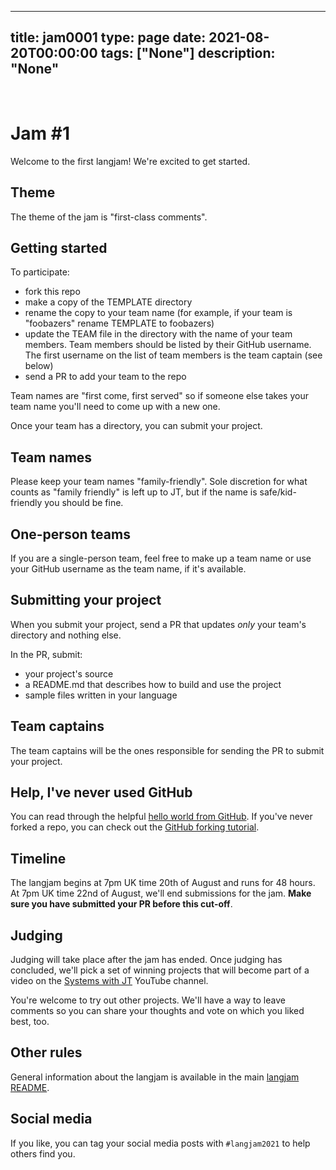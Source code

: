 
---
title: jam0001
type: page
date: 2021-08-20T00:00:00
tags: ["None"]
description: "None"
---


<br>

# Jam #1

Welcome to the first langjam! We're excited to get started.

## Theme

The theme of the jam is "first-class comments".

## Getting started

To participate:
* fork this repo
* make a copy of the TEMPLATE directory
* rename the copy to your team name (for example, if your team is "foobazers" rename TEMPLATE to foobazers)
* update the TEAM file in the directory with the name of your team members. Team members should be listed by their GitHub username. The first username on the list of team members is the team captain (see below)
* send a PR to add your team to the repo

Team names are "first come, first served" so if someone else takes your team name you'll need to come up with a new one.

Once your team has a directory, you can submit your project.

## Team names

Please keep your team names "family-friendly". Sole discretion for what counts as "family friendly" is left up to JT, but if the name is safe/kid-friendly you should be fine.

## One-person teams

If you are a single-person team, feel free to make up a team name or use your GitHub username as the team name, if it's available.

## Submitting your project

When you submit your project, send a PR that updates *only* your team's directory and nothing else. 

In the PR, submit:
* your project's source
* a README.md that describes how to build and use the project
* sample files written in your language

## Team captains

The team captains will be the ones responsible for sending the PR to submit your project.

## Help, I've never used GitHub

You can read through the helpful [hello world from GitHub](https://guides.github.com/activities/hello-world/). If you've never forked a repo, you can check out the [GitHub forking tutorial](https://docs.github.com/en/get-started/quickstart/fork-a-repo).

## Timeline

The langjam begins at 7pm UK time 20th of August and runs for 48 hours. At 7pm UK time 22nd of August, we'll end submissions for the jam. **Make sure you have submitted your PR before this cut-off**.

## Judging

Judging will take place after the jam has ended. Once judging has concluded, we'll pick a set of winning projects that will become part of a video on the [Systems with JT](https://www.youtube.com/user/giard321) YouTube channel.

You're welcome to try out other projects. We'll have a way to leave comments so you can share your thoughts and vote on which you liked best, too.

## Other rules

General information about the langjam is available in the main [langjam README](https://github.com/langjam/langjam/blob/main/README.md).

## Social media

If you like, you can tag your social media posts with `#langjam2021` to help others find you.
